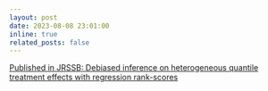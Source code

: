 ```yaml
---
layout: post
date: 2023-08-08 23:01:00
inline: true
related_posts: false
---
```


[Published in JRSSB: Debiased inference on heterogeneous quantile treatment effects with regression rank-scores](https://doi.org/10.1093/jrsssb/qkad075)

